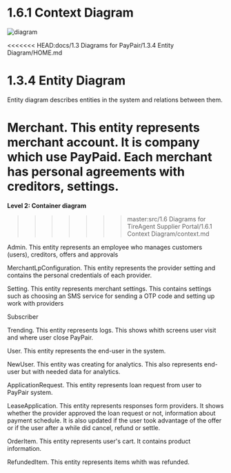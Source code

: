 # 1.6.1 Context Diagram

![diagram](https://www.plantuml.com/plantuml/svg/0/XLDBJyCm3BxtLvXT007hXHCd9fWOQC2qTKAS9jCQ6YbDgiHXsh_7sTQrOpnkYMD__XxAjMTq72gT72cJwr0GbCorlqfJXyl-X-8ol0LFBhU6oN0_jrMAXLDeFdMeGtfpUJ7HQ7Z-E4urCdcMqk96kb4PSlqwOYVZmUlpF5kyt6UZnNXuDtowFJbDaWavRys93pMv1HQLCkVGcyKR3E9DUNR8rlMal2w0VGTvhxMIbjewHjqxxS2i7xf8cyvVm12Q4S0yjy5m2qPLhUsAI9g7ssCSp9GZ_10VO5SL7JkrBOSDkIw9oOQkbARXRGNMmHILzd068yjBmLtZbmH-vPagO0ibcaAJj1P22Xn5VmjOIYOjSu5QegFIIaZ2fQN23TKjRHZ4oy7-mwqUPMUSzb7RbFH-G8SI7z78ejs3RzoKWobQTX5kYxQNqx-0nxwJJqHem_bnLaPHwwrjZOQE7J-4H4BqJvltb4JF7cRFJ-aeooQpxx8Qr6u0yxeGqCqAaIEVZeC_W4ckXSVwltm1)

<<<<<<< HEAD:docs/1.3 Diagrams for PayPair/1.3.4 Entity Diagram/HOME.md
# 1.3.4 Entity Diagram

Entity diagram describes entities in the system and relations between them.

Merchant. This entity represents merchant account. It is company which use PayPaid. Each merchant has personal agreements with creditors, settings.
=======
**Level 2: Container diagram**
>>>>>>> master:src/1.6 Diagrams for TireAgent Supplier Portal/1.6.1 Context Diagram/context.md

Admin. This entity represents an employee who manages customers (users), creditors, offers and approvals

MerchantLpConfiguration. This entity represents the provider setting and contains the personal credentials of each provider.

Setting. This entity represents merchant settings. This contains settings such as choosing an SMS service for sending a OTP code and setting up work with providers

Subscriber

Trending. This entity represents logs. This shows whith screens user visit and where user close PayPair.

User. This entity represents the end-user in the system.

NewUser. This entity was creating for analytics. This also represents end-user but with needed data for analytics.

ApplicationRequest. This entity represents loan request from user to PayPair system.

LeaseApplication. This entity represents responses form providers. It shows whether the provider approved the loan request or not, information about payment schedule. It is also updated if the user took advantage of the offer or if the user after a while did cancel, refund or settle.

OrderItem. This entity represents user's cart. It contains product information.

RefundedItem. This entity represents items whith was refunded.